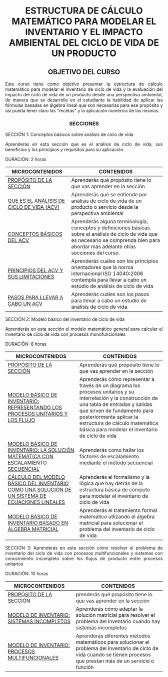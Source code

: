 

   <div align="center">
  
  <h1>ESTRUCTURA DE CÁLCULO MATEMÁTICO PARA MODELAR EL INVENTARIO Y EL IMPACTO AMBIENTAL DEL CICLO DE VIDA DE UN PRODUCTO </h1>
  
## OBJETIVO DEL CURSO


 <div align="justify">
Este curso tiene como objetivo presentar la estructura de cálculo matemático para modelar el inventario de ciclo de vida y la evaluación del impacto del ciclo de vida de un producto desde una perspectiva ambiental, de manera que se desarrolle en el estudiante la habilidad de aplicar las fórmulas basadas en álgebra lineal que son necesarias para ese propósito y así pueda tener claro las "recetas" y la aplicación numérica de las mismas.</p>

<center>

### SECCIONES

</center>


SECCIÓN 1: Conceptos básicos sobre análisis de ciclo de vida</p>
Aprenderás en esta sección qué es el análisis de ciclo de vida, sus beneficios y los principios y requisitos para su aplicación.

DURACIÓN: 2 horas

| MICROCONTENIDOS                      | CONTENIDOS    | 
|-----------------------------------|-----------------------------|
| [PROPÓSITO DE LA SECCIÓN](https://github.com/jrchaconcito/REPOTEST/tree/main/Secci%C3%B3n01#11-prop%C3%B3sito-de-la-secci%C3%B3n)                        |  Aprenderás qué propósito tiene lo que vas aprender en la sección                                    
| [QUÉ ES EL ANÁLISIS DE CICLO DE VIDA (ACV)](https://github.com/jrchaconcito/REPOTEST/tree/main/Secci%C3%B3n01#12-qu%C3%A9-es-el-an%C3%A1lisis-de-ciclo-de-vida-acv)                            | Aprenderás qué se entiende por análisis de ciclo de vida de un producto o servicio desde la perspectiva ambiental       |                                    
| [CONCEPTOS BÁSICOS DEL ACV](https://github.com/jrchaconcito/REPOTEST/tree/main/Secci%C3%B3n01#13-conceptos-b%C3%A1sicos)                     | Aprenderás alguna terminología, conceptos y definiciones básicas sobre el análisis de ciclo de vida que es necesario se comprenda bien para abordar más adelante otras secciones del curso.        |                          
| [PRINCIPIOS DEL ACV Y SUS LIMITACIONES](https://github.com/jrchaconcito/REPOTEST/tree/main/Secci%C3%B3n01#14-principios-del-acv-y-sus-limitaciones)                 | Aprenderás cuáles son los principios orientadores que la norma internacional ISO 14040:2006 contempla para llevar a cabo un estudio de análisis de ciclo de vida   | 
| [PASOS PARA LLEVAR A CABO UN ACV](https://github.com/jrchaconcito/REPOTEST/tree/main/Secci%C3%B3n01#15-pasos-para-llevar-a-cabo-un-acv)  | Aprenderás cuáles son los pasos para llevar a cabo un estudio de análisis de ciclo de vida

SECCIÓN 2: Modelo básico del inventario de ciclo de vida</p>
Aprenderás en esta sección el modelo matemático general para calcular el inventario de ciclo de vida con procesos monofuncionales

DURACIÓN: 8 horas

| MICROCONTENIDOS       | CONTENIDOS                 |
|-----------------------------------|-----------------------------|
| [PROPÓSITO DE LA SECCIÓN](https://github.com/jrchaconcito/REPOTEST/tree/main/seccion02#11-prop%C3%B3sito-de-la-secci%C3%B3n) | Aprenderás qué propósito tiene lo que vas aprender en la sección
| [MODELO BÁSICO DE INVENTARIO: REPRESENTANDO LOS PROCESOS UNITARIOS Y LOS FLUJO](https://github.com/jrchaconcito/REPOTEST/tree/main/seccion02#12-modelo-b%C3%A1sico-de-inventario-representando-los-procesos-unitarios-y-los-flujos) | Aprenderás  cómo representar a través de un diagrama los procesos unitarios y su interrelación y la construcción de una tabla de entradas y salidas que sirven de fundamento para posteriormente aplicar la estructura de cálculo matemática básica para modelar el inventario de ciclo de vida
| [MODELO BÁSICO DE INVENTARIO: LA SOLUCIÓN MATEMÁTICA CON ESCALAMIENTO SECUENCIAL](https://github.com/jrchaconcito/REPOTEST/tree/main/seccion02#13-modelo-b%C3%A1sico-de-inventario-la-soluci%C3%B3n-matem%C3%A1tica-con-escalamiento-secuencial)  | Aprenderás como hallar los factores de escalamiento mediante el método secuencial |
| [CÁLCULO DEL MODELO BÁSICO DEL INVENTARIO COMO UNA SOLUCIÓN DE UN SISTEMA DE ECUACIONES LINEALES](https://github.com/jrchaconcito/REPOTEST/tree/main/seccion02#14-c%C3%A1lculo-del-modelo-b%C3%A1sico-del-inventario-como-una-soluci%C3%B3n-de-un-sistema-de-ecuaciones-lineales)  | Aprenderás el formalismo y la lógica que hay detrás de la estructura básica de cómputo para modelar el inventario de ciclo de vida  |
|[MODELO BÁSICO DE INVENTARIO BASADO EN ÁLGEBRA MATRICIAL](https://github.com/jrchaconcito/REPOTEST/tree/main/seccion02#15-modelo-b%C3%A1sico-de-inventario-basado-en-%C3%A1lgebra-matricial)  | Aprenderás el tratamiento formal matemático utlizando el álgebra matricial para solucionar el problema del inventario de ciclo de vida |

SECCIÓN 3: Aprenderás en esta sección cómo resolver el problema de inventario del ciclo de vida con procesos multifuncionales y sistemas con conocimiento incompleto sobre los flujos de producto entre procesos unitarios 

DURACIÓN: 10 horas

| MICROCONTENIDOS | CONTENIDOS  |
|-----------------------------------|-----------------------------|
| [PROPÓSITO DE LA SECCIÓN](https://github.com/jrchaconcito/REPOTEST/tree/main/Seccion03#11-prop%C3%B3sito-de-la-secci%C3%B3n)  |prenderás qué propósito tiene lo que vas aprender en la sección
| [MODELO DE INVENTARIO: SISTEMAS INCOMPLETOS](https://github.com/jrchaconcito/REPOTEST/tree/main/Seccion03#12-modelo-de-inventario-sistemas-incompletos) |Aprenderás cómo adaptar la solución matricial para resolver el problema del inventario cuando hay sistemas incompletos  |
| [MODELO DE INVENTARIO: PROCESOS MULTIFUNCIONALES](https://github.com/jrchaconcito/REPOTEST/tree/main/Seccion03#13-modelo-de-inventario-procesos-multifuncionales)  | Aprenderás diferentes métodos matemáticos para solucionar el problema del inventario de ciclo de vida cuando se tienen procesos que prestan más de un servicio o función | 


</center>









